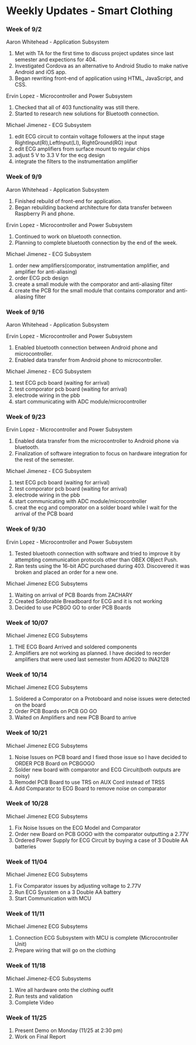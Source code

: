 # Weekly Updates - Smart Clothing

### Week of 9/2
Aaron Whitehead - Application Subsystem
1. Met with TA for the first time to discuss project updates since last semester and expections for 404.
2. Investigated Cordova as an alternative to Android Studio to make native Android and iOS app.
3. Began rewriting front-end of application using HTML, JavaScript, and CSS.

Ervin Lopez - Microcontroller and Power Subsystem
1. Checked that all of 403 functionality was still there.
2. Started to research new solutions for Bluetooth connection.

Michael Jimenez - ECG Subsystem
1.  edit ECG circuit to contain voltage followers at the input stage RightInput(RI),LeftInput(LI), RightGround(RG) input
2.  edit ECG amplifiers from surface mount to regular chips
3.  adjust 5 V to 3.3 V for the ecg design
4.  integrate the filters to the instrumentation amplifier

### Week of 9/9
Aaron Whitehead - Application Subsystem
1. Finished rebuild of front-end for application.
2. Began rebuilding backend architecture for data transfer between Raspberry Pi and phone.

Ervin Lopez - Microcontroller and Power Subsystem
1. Continued to work on bluetooth connection.
2. Planning to complete bluetooth connection by the end of the week.

Michael Jimenez - ECG Subsystem
1.  order new amplifiers(comporator, instrumentation amplifier, and amplifier for anti-aliasing)
2.  order ECG pcb design
3.  create a small module with the comporator and anti-aliasing filter
4.  create the PCB for the small module that contains comporator and anti-aliasing filter
### Week of 9/16
Aaron Whitehead - Application Subsystem

Ervin Lopez - Microcontroller and Power Subsystem
1. Enabled bluetooth connection between Android phone and microcontroller.
2. Enabled data transfer from Android phone to microcontroller.

Michael Jimenez - ECG Subsystem
1. test ECG pcb board (waiting for arrival)
2. test comporator pcb board (waiting for arrival)
3. electrode wiring in the pbb 
4. start communicating with ADC module/microcontroller

### Week of 9/23
Ervin Lopez - Microcontroller and Power Subsystem
1. Enabled data transfer from the microcontroller to Android phone via bluetooth.
2. Finalization of software integration to focus on hardware integration for the rest of the semester.

Michael Jimenez - ECG Subsystem
1. test ECG pcb board (waiting for arrival)
2. test comporator pcb board (waiting for arrival)
3. electrode wiring in the pbb 
4. start communicating with ADC module/microcontroller
5. creat the ecg and comporator on a solder board while I wait for the arrival of the PCB board

### Week of 9/30
Ervin Lopez - Microcontroller and Power Subsystem
1. Tested bluetooth connection with software and tried to improve it by attempting communication protocols other than OBEX OBject Push.
2. Ran tests using the 16-bit ADC purchased during 403. Discovered it was broken and placed an order for a new one.

Michael Jimenez ECG Subsytems
1. Waiting on arrival of PCB Boards from ZACHARY  
2. Created Soldorable Breadboard for ECG and it is not working
3. Decided to use PCBGO GO to order PCB Boards
### Week of 10/07
Michael Jimenez ECG Subsytems
1. THE ECG Board Arrived and soldered components
2. Amplifiers are not working as planned. I have decided to reorder amplifiers that were used last semester from AD620 to INA2128

### Week of 10/14
Michael Jimenez ECG Subsytems
1. Soldered a Comporator on a Protoboard and noise issues  were detected on the board
2. Order PCB Boards on PCB GO GO
3. Waited on Amplifiers and new PCB Board to arrive

### Week of 10/21
Michael Jimenez ECG Subsytems
1. Noise Issues on PCB board and  I fixed those issue so I have decided to ORDER PCB Board on PCBGOGO
2. Solder new board with comparotor and ECG Circuit(both outputs are noisy)
2. Remodel PCB Board to use TRS on AUX Cord instead of TRSS
3. Add Comparator to ECG Board to remove noise on comparator

### Week of 10/28
Michael Jimenez ECG Subsytems
1. Fix Noise Issues on the ECG Model and Comparator
2. Order new Board on PCB GOGO with the comparator outputting a 2.77V
3. Ordered Power Supply for ECG Circuit by buying a case of 3 Double AA batteries

### Week of 11/04
Michael Jimenez ECG Subsytems
1. Fix Comparator issues by adjusting voltage to 2.77V
2. Run ECG Sysstem on a 3 Double AA battery 
3. Start Communication with MCU

### Week of 11/11
Michael Jimenez ECG Subsytems
1. Connection ECG Subsystem with MCU is complete (Microcontroller Unit)
2. Prepare wiring that will go on the clothing 

### Week of 11/18
Michael Jimenez-ECG Subsystems 
1. Wire all hardware onto the clothing outfit
2. Run tests and validation
3. Complete Video

### Week of 11/25
1. Present Demo on Monday (11/25 at 2:30 pm)
2. Work on Final Report
